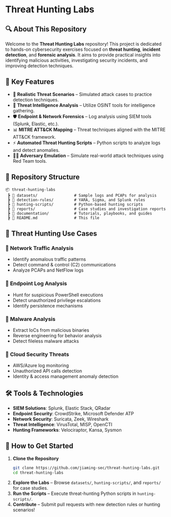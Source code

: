 # Threat Hunting Labs

## 🔍 About This Repository
Welcome to the **Threat Hunting Labs** repository! This project is dedicated to hands-on cybersecurity exercises focused on **threat hunting**, **incident detection**, and **forensic analysis**. It aims to provide practical insights into identifying malicious activities, investigating security incidents, and improving detection techniques.

## 🚀 Key Features
- 📌 **Realistic Threat Scenarios** – Simulated attack cases to practice detection techniques.
- 🔎 **Threat Intelligence Analysis** – Utilize OSINT tools for intelligence gathering.
- 🛡 **Endpoint & Network Forensics** – Log analysis using SIEM tools (Splunk, Elastic, etc.).
- 📊 **MITRE ATT&CK Mapping** – Threat techniques aligned with the MITRE ATT&CK framework.
- ⚡ **Automated Threat Hunting Scripts** – Python scripts to analyze logs and detect anomalies.
- 🏴‍☠️ **Adversary Emulation** – Simulate real-world attack techniques using Red Team tools.

## 📂 Repository Structure
```plaintext
📦 threat-hunting-labs
 ┣ 📁 datasets/                # Sample logs and PCAPs for analysis
 ┣ 📁 detection-rules/         # YARA, Sigma, and Splunk rules
 ┣ 📁 hunting-scripts/         # Python-based hunting scripts
 ┣ 📁 reports/                 # Case studies and investigation reports
 ┣ 📁 documentation/           # Tutorials, playbooks, and guides
 ┣ 📜 README.md                # This file
```
## 🎯 Threat Hunting Use Cases
### 🔹 **Network Traffic Analysis**
- Identify anomalous traffic patterns
- Detect command & control (C2) communications
- Analyze PCAPs and NetFlow logs
  
### 🔹 **Endpoint Log Analysis**
- Hunt for suspicious PowerShell executions
- Detect unauthorized privilege escalations
- Identify persistence mechanisms

### 🔹 **Malware Analysis**
- Extract IoCs from malicious binaries
- Reverse engineering for behavior analysis
- Detect fileless malware attacks

### 🔹 **Cloud Security Threats**
- AWS/Azure log monitoring
- Unauthorized API calls detection
- Identity & access management anomaly detection

## 🛠 Tools & Technologies
- **SIEM Solutions**: Splunk, Elastic Stack, QRadar
- **Endpoint Security**: CrowdStrike, Microsoft Defender ATP
- **Network Security**: Suricata, Zeek, Wireshark
- **Threat Intelligence**: VirusTotal, MISP, OpenCTI
- **Hunting Frameworks**: Velociraptor, Kansa, Sysmon

## 📜 How to Get Started
1. **Clone the Repository**
   ```sh
   git clone https://github.com/jiaming-sec/threat-hunting-labs.git
   cd threat-hunting-labs
   ```
2. **Explore the Labs** – Browse `datasets/`, `hunting-scripts/`, and `reports/` for case studies.
3. **Run the Scripts** – Execute threat-hunting Python scripts in `hunting-scripts/`.
4. **Contribute** – Submit pull requests with new detection rules or hunting scenarios!
